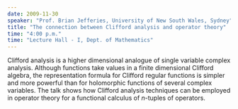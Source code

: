 ```yaml
---
date: 2009-11-30
speaker: "Prof. Brian Jefferies, University of New South Wales, Sydney"
title: "The connection between Clifford analysis and operator theory"
time: "4:00 p.m." 
time: "Lecture Hall - I, Dept. of Mathematics"
---
```

Clifford analysis is a higher dimensional analogue of single
variable complex analysis. Although functions take values in a
finite dimensional Clifford algebra, the representation formula for
Clifford regular functions is simpler and more powerful than for
holomorphic functions of several complex variables. The talk shows
how Clifford analysis techniques can be employed in operator theory
for a functional calculus of $n$-tuples of operators.
